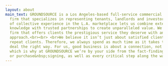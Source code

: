 ```yaml
---
layout: about
main_text: GROUNDSOURCE is a Los Angeles-based full-service commercial real estate
  firm that specializes in representing tenants, landlords and investors. Our forty-fiveyears
  of collective experience in the L.A. marketplace lets us combine extensive insider
  knowledge with trusted partnerships to create unparalleled value. We’rea boutique
  firm that offers clients the prestigious service they deserve with anintimate, hands-on
  approach.<br><br> <br>We believe it isn’t just about satisfied clients, it’s about
  repeat clients. Therefore, we always spend as much time as it takes to close the
  deal the right way. For us, good business is about a connection, not a commission
  which is why at GROUNDSOURCE we’re by your side from the fact-finding to the lease
  or purchase&nbsp;signing, as well as every critical step along the way.&nbsp;
---
```

